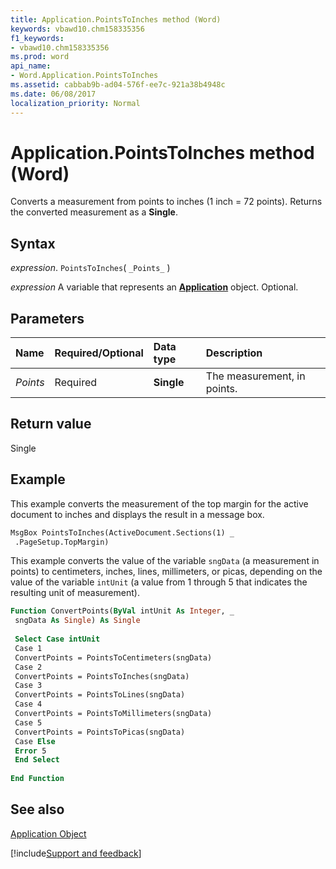 ```yaml
---
title: Application.PointsToInches method (Word)
keywords: vbawd10.chm158335356
f1_keywords:
- vbawd10.chm158335356
ms.prod: word
api_name:
- Word.Application.PointsToInches
ms.assetid: cabbab9b-ad04-576f-ee7c-921a38b4948c
ms.date: 06/08/2017
localization_priority: Normal
---
```



# Application.PointsToInches method (Word)

Converts a measurement from points to inches (1 inch = 72 points). Returns the converted measurement as a  **Single**.


## Syntax

_expression_. `PointsToInches`( `_Points_` )

_expression_ A variable that represents an **[Application](Word.Application.md)** object.  Optional.


## Parameters



|Name|Required/Optional|Data type|Description|
|:-----|:-----|:-----|:-----|
| _Points_|Required| **Single**|The measurement, in points.|

## Return value

Single


## Example

This example converts the measurement of the top margin for the active document to inches and displays the result in a message box.


```vb
MsgBox PointsToInches(ActiveDocument.Sections(1) _ 
 .PageSetup.TopMargin)
```

This example converts the value of the variable  `sngData` (a measurement in points) to centimeters, inches, lines, millimeters, or picas, depending on the value of the variable `intUnit` (a value from 1 through 5 that indicates the resulting unit of measurement).




```vb
Function ConvertPoints(ByVal intUnit As Integer, _ 
 sngData As Single) As Single 
 
 Select Case intUnit 
 Case 1 
 ConvertPoints = PointsToCentimeters(sngData) 
 Case 2 
 ConvertPoints = PointsToInches(sngData) 
 Case 3 
 ConvertPoints = PointsToLines(sngData) 
 Case 4 
 ConvertPoints = PointsToMillimeters(sngData) 
 Case 5 
 ConvertPoints = PointsToPicas(sngData) 
 Case Else 
 Error 5 
 End Select 
 
End Function
```


## See also


[Application Object](Word.Application.md)

[!include[Support and feedback](~/includes/feedback-boilerplate.md)]